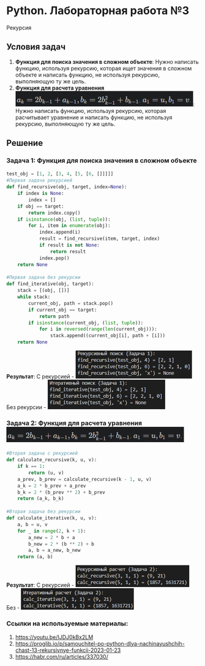 # Python. Лабораторная работа №3
Рекурсия

##  Условия задач
1. **Функция для поиска значения в сложном объекте**: Нужно написать функцию, используя рекурсию, которая ищет значения в сложном объекте и написать функцию, не используя рекурсию, выполняющую ту же цель.
2. **Функция для расчета уравнения ![alt text](image.png)**: Нужно написать функцию, используя рекурсию, которая расчитывает уравнение и написать функцию, не используя рекурсию, выполняющую ту же цель.

##  Решение
### Задача 1: Функция для поиска значения в сложном объекте
```python
test_obj = [1, 2, [3, 4, [5, [6, []]]]]
#Первая задача рекурсией
def find_recursive(obj, target, index=None):
    if index is None:
        index = []
    if obj == target:
        return index.copy()
    if isinstance(obj, (list, tuple)):
        for i, item in enumerate(obj):
            index.append(i)
            result = find_recursive(item, target, index)
            if result is not None:
                return result
            index.pop()
    return None

#Первая задача без рекурсии
def find_iterative(obj, target):
    stack = [(obj, [])]
    while stack:
        current_obj, path = stack.pop()
        if current_obj == target:
            return path
        if isinstance(current_obj, (list, tuple)):
            for i in reversed(range(len(current_obj))):
                stack.append((current_obj[i], path + [i]))
    return None
```
**Результат**: С рекурсией - ![alt text](image-1.png)
Без рекурсии - ![alt text](image-2.png)

### Задача 2: Функция для расчета уравнения ![alt text](image.png)
```python
#Вторая задача с рекурсией
def calculate_recursive(k, u, v):
    if k == 1:
        return (u, v)
    a_prev, b_prev = calculate_recursive(k - 1, u, v)
    a_k = 2 * b_prev + a_prev
    b_k = 2 * (b_prev ** 2) + b_prev
    return (a_k, b_k)

#Вторая задача без рекурсии
def calculate_iterative(k, u, v):
    a, b = u, v
    for _ in range(2, k + 1):
        a_new = 2 * b + a
        b_new = 2 * (b ** 2) + b
        a, b = a_new, b_new
    return (a, b)
```
**Результат**: С рекурсией - ![alt text](image-3.png)
Без - ![alt text](image-4.png)

### Ссылки на используемые материалы:
1. https://youtu.be/IJDJ0kBx2LM
2. https://proglib.io/p/samouchitel-po-python-dlya-nachinayushchih-chast-13-rekursivnye-funkcii-2023-01-23
3. https://habr.com/ru/articles/337030/